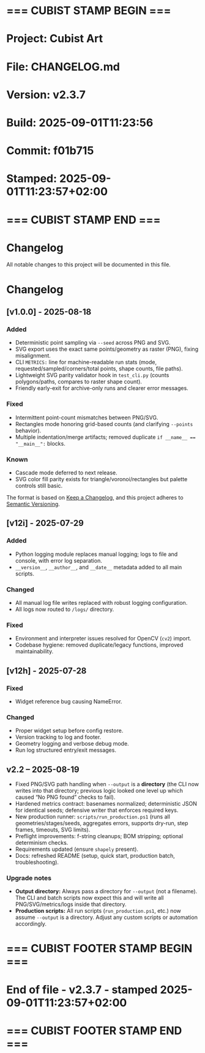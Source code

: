 # === CUBIST STAMP BEGIN ===
# Project: Cubist Art
# File: CHANGELOG.md
# Version: v2.3.7
# Build: 2025-09-01T11:23:56
# Commit: f01b715
# Stamped: 2025-09-01T11:23:57+02:00
# === CUBIST STAMP END ===
<!-- Keep a Changelog: https://keepachangelog.com/en/1.0.0/ -->
# Changelog

All notable changes to this project will be documented in this file.

 # Changelog

## [v1.0.0] - 2025-08-18
### Added
- Deterministic point sampling via `--seed` across PNG and SVG.
- SVG export uses the exact same points/geometry as raster (PNG), fixing misalignment.
- CLI `METRICS:` line for machine-readable run stats (mode, requested/sampled/corners/total points, shape counts, file paths).
- Lightweight SVG parity validator hook in `test_cli.py` (counts polygons/paths, compares to raster shape count).
- Friendly early-exit for archive-only runs and clearer error messages.

### Fixed
- Intermittent point-count mismatches between PNG/SVG.
- Rectangles mode honoring grid-based counts (and clarifying `--points` behavior).
- Multiple indentation/merge artifacts; removed duplicate `if __name__ == "__main__":` blocks.

### Known
- Cascade mode deferred to next release.
- SVG color fill parity exists for triangle/voronoi/rectangles but palette controls still basic.


The format is based on [Keep a Changelog](https://keepachangelog.com/en/1.0.0/), and this project adheres to [Semantic Versioning](https://semver.org/spec/v2.0.0.html).

## [v12i] - 2025-07-29
### Added
- Python logging module replaces manual logging; logs to file and console, with error log separation.
- `__version__`, `__author__`, and `__date__` metadata added to all main scripts.

### Changed
- All manual log file writes replaced with robust logging configuration.
- All logs now routed to `/logs/` directory.

### Fixed
- Environment and interpreter issues resolved for OpenCV (`cv2`) import.
- Codebase hygiene: removed duplicate/legacy functions, improved maintainability.

## [v12h] - 2025-07-28
### Fixed
- Widget reference bug causing NameError.

### Changed
- Proper widget setup before config restore.
- Version tracking to log and footer.
- Geometry logging and verbose debug mode.
- Run log structured entry/exit messages.

## v2.2 – 2025-08-19

- Fixed PNG/SVG path handling when `--output` is a **directory** (the CLI now writes into that directory; previous logic looked one level up which caused “No PNG found” checks to fail).
- Hardened metrics contract: basenames normalized; deterministic JSON for identical seeds; defensive writer that enforces required keys.
- New production runner: `scripts/run_production.ps1` (runs all geometries/stages/seeds, aggregates errors, supports dry-run, step frames, timeouts, SVG limits).
- Preflight improvements: f-string cleanups; BOM stripping; optional determinism checks.
- Requirements updated (ensure `shapely` present).
- Docs: refreshed README (setup, quick start, production batch, troubleshooting).

### Upgrade notes

- **Output directory:**
  Always pass a directory for `--output` (not a filename). The CLI and batch scripts now expect this and will write all PNG/SVG/metrics/logs inside that directory.
- **Production scripts:**
  All run scripts (`run_production.ps1`, etc.) now assume `--output` is a directory. Adjust any custom scripts or automation accordingly.


# === CUBIST FOOTER STAMP BEGIN ===
# End of file - v2.3.7 - stamped 2025-09-01T11:23:57+02:00
# === CUBIST FOOTER STAMP END ===
